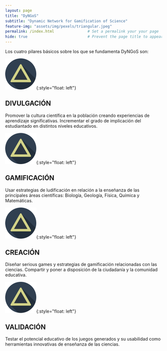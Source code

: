 ```yaml
---
layout: page
title: "DyNGoS" 
subtitle: "Dynamic Network for Gamification of Science"   
feature-img: "assets/img/pexels/triangular.jpeg" 
permalink: /index.html               # Set a permalink your your page
hide: true                           # Prevent the page title to appear in the navbar
---
```



Los cuatro pilares básicos sobre los que se fundamenta DyNGoS son: 


![Triangle](assets/img/triangle2.png){:style="float: left"} 
## DIVULGACIÓN
Promover la cultura científica en la población creando experiencias de aprendizaje significativas. Incrementar el grado de implicación del estudiantado en distintos niveles educativos. 

![Triangle](assets/img/triangle2.png){:style="float: left"}
## GAMIFICACIÓN 
Usar estrategias de ludificación en relación a la enseñanza de las principales áreas científicas: Biología, Geología, Física, Química y Matemáticas. 

![Triangle](assets/img/triangle2.png){:style="float: left"}
## CREACIÓN
Diseñar serious games y estrategias de gamificación relacionadas con las ciencias. Compartir y poner a disposición de la ciudadanía y la comunidad educativa.

![Triangle](assets/img/triangle2.png){:style="float: left"} 
## VALIDACIÓN 
Testar el potencial educativo de los juegos generados y su usabilidad como herramientas innovativas de enseñanza de las ciencias. 


